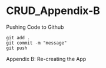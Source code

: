 # CRUD_Appendix-B
Pushing Code to Github

    git add .
    git commit -m "message"
    git push


Appendix B: Re-creating the App
